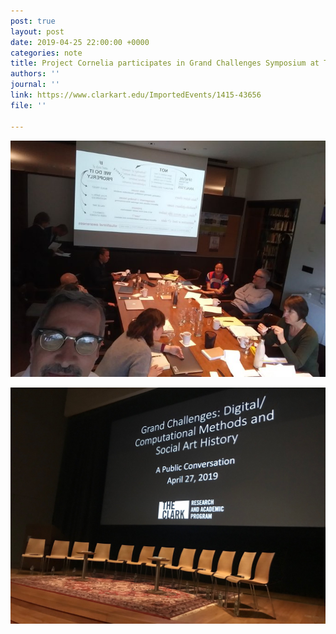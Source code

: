 ```yaml
---
post: true
layout: post
date: 2019-04-25 22:00:00 +0000
categories: note
title: Project Cornelia participates in Grand Challenges Symposium at The Clark
authors: ''
journal: ''
link: https://www.clarkart.edu/ImportedEvents/1415-43656
file: ''

---
```

![](/uploads/D5Gcq9uXsAEAGW9.jpg)

![](/uploads/D5Lmu2vXsAAGWyG.jpg)